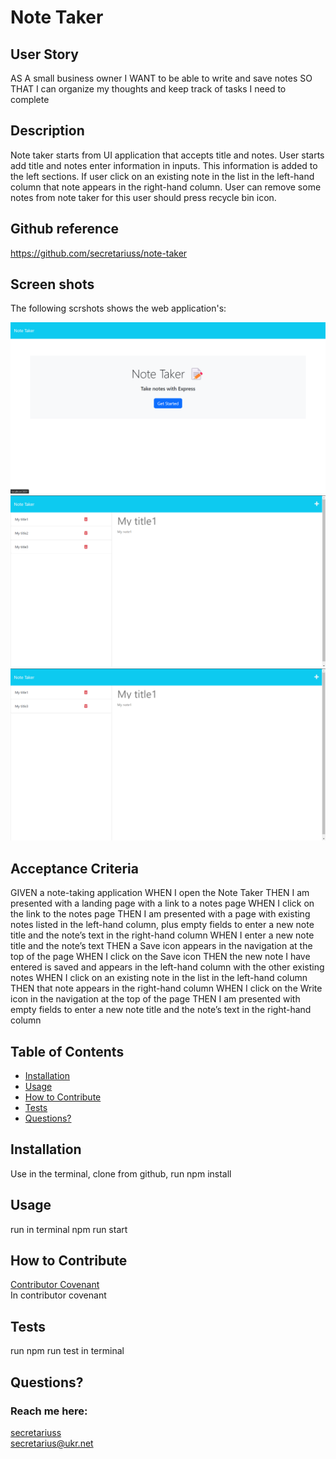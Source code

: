# Note Taker

## User Story
AS A small business owner
I WANT to be able to write and save notes
SO THAT I can organize my thoughts and keep track of tasks I need to complete

## Description
 Note taker starts from UI application that accepts title and notes. User starts add title and notes enter information in inputs. This information is added to the left sections. If user click on an existing note in the list in the left-hand column that note appears in the right-hand column. User can remove some notes from note taker for this user should press recycle bin icon.  

## Github reference
https://github.com/secretariuss/note-taker

## Screen shots

The following scrshots shows the web application's:

![scrshot1](./assets/images/scr1.png)
![scrshot2](./assets/images/scr2.png)
![scrshot3](./assets/images/scr3.png)

## Acceptance Criteria
GIVEN a note-taking application
WHEN I open the Note Taker
THEN I am presented with a landing page with a link to a notes page
WHEN I click on the link to the notes page
THEN I am presented with a page with existing notes listed in the left-hand column, plus empty fields to enter a new note title and the note’s text in the right-hand column
WHEN I enter a new note title and the note’s text
THEN a Save icon appears in the navigation at the top of the page
WHEN I click on the Save icon
THEN the new note I have entered is saved and appears in the left-hand column with the other existing notes
WHEN I click on an existing note in the list in the left-hand column
THEN that note appears in the right-hand column
WHEN I click on the Write icon in the navigation at the top of the page
THEN I am presented with empty fields to enter a new note title and the note’s text in the right-hand column


  ## Table of Contents
  * [Installation](#installation)
  * [Usage](#usage)
  * [How to Contribute](#how-to-contribute)
  * [Tests](#tests)
  * [Questions?](#questions)
  
  ## Installation
  Use in the terminal, clone from github, run npm install
  ## Usage
  run in terminal npm run start
  ## How to Contribute
  [Contributor Covenant](https://www.contributor-covenant.org/)  
  In contributor covenant
  ## Tests
  run npm run test in terminal
  ## Questions?
  ### Reach me here: 
  [secretariuss](https://github.com/secretariuss)  
  secretarius@ukr.net